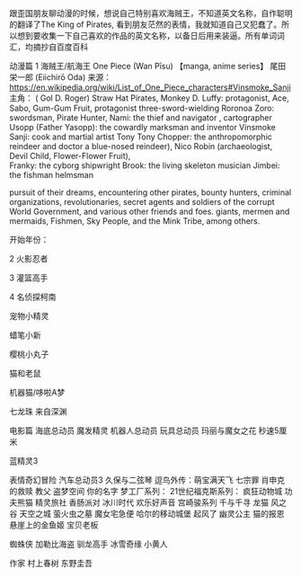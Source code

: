 跟歪国朋友聊动漫的时候，想说自己特别喜欢海贼王，不知道英文名称，自作聪明的翻译了The King of Pirates, 看到朋友茫然的表情，我就知道自己又犯蠢了。所以想到要收集一下自己喜欢的作品的英文名称，以备日后用来装逼。所有单词词汇，均摘抄自百度百科

动漫篇
1 海贼王/航海王 One Piece (Wan Pīsu) 【manga, anime series】
尾田 栄一郎 (Eiichirō Oda)
来源：https://en.wikipedia.org/wiki/List_of_One_Piece_characters#Vinsmoke_Sanji
主角：
( Gol D. Roger)
Straw Hat Pirates, 
Monkey D. Luffy: protagonist, Ace, Sabo, Gum-Gum Fruit, protagonist 
three-sword-wielding Roronoa Zoro:  swordsman, Pirate Hunter, 
Nami: the thief and navigator , cartographer
Usopp (Father Yasopp):  the cowardly marksman and inventor
Vinsmoke Sanji: cook and martial artist 
Tony Tony Chopper: the anthropomorphic reindeer and doctor  a blue-nosed reindeer), Nico Robin (archaeologist, Devil Child, Flower-Flower Fruit),  
Franky: the cyborg shipwright 
Brook:  the living skeleton musician 
Jimbei: the fishman helmsman

pursuit of their dreams, encountering other pirates, bounty hunters, criminal organizations, revolutionaries, secret agents and soldiers of the corrupt World Government, and various other friends and foes.
 giants, mermen and mermaids, Fishmen, Sky People, and the Mink Tribe, among others.
 
开始年份：

2 火影忍者

3 灌篮高手

4 名侦探柯南

宠物小精灵

蜡笔小新

樱桃小丸子

猫和老鼠

机器猫/哆啦A梦

七龙珠
来自深渊


电影篇
海底总动员
魔发精灵
机器人总动员
玩具总动员
玛丽与魔女之花
秒速5厘米

蓝精灵3

表情奇幻冒险
汽车总动员3
久保与二弦琴
逗鸟外传：萌宝满天飞
七宗罪
肖申克的救赎
教父
盗梦空间
你的名字
梦工厂系列：
21世纪福克斯系列：
疯狂动物城
功夫熊猫
精灵旅社
香肠派对
冰川时代
欢乐好声音
宫崎骏系列
千与千寻
龙猫
风之谷
天空之城
萤火虫之墓
魔女宅急便
哈尔的移动城堡
起风了
幽灵公主
猫的报恩
悬崖上的金鱼姬
宝贝老板

蜘蛛侠
加勒比海盗
驯龙高手
冰雪奇缘
小黄人


作家
村上春树
东野圭吾 
